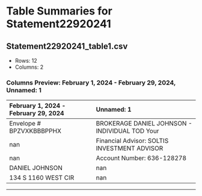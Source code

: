 # Table Summaries for Statement22920241

## Statement22920241_table1.csv
- Rows: 12
- Columns: 2
### Columns Preview: February 1, 2024 - February 29, 2024, Unnamed: 1

| February 1, 2024 - February 29, 2024   | Unnamed: 1                                             |
|:---------------------------------------|:-------------------------------------------------------|
| Envelope # BPZVXKBBBPPHX               | BROKERAGE DANIEL JOHNSON - INDIVIDUAL TOD         Your |
| nan                                    | Financial Advisor: SOLTIS INVESTMENT ADVISOR           |
| nan                                    | Account Number: 636-128278                             |
| DANIEL JOHNSON                         | nan                                                    |
| 134 S 1160 WEST CIR                    | nan                                                    |

---